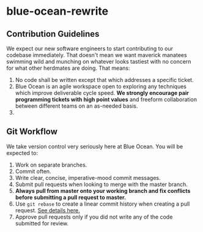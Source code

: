 # blue-ocean-rewrite

## Contribution Guidelines
We expect our new software engineers to start contributing to our codebase immediately. That doesn't mean we want maverick manatees swimming wild and munching on whatever looks tastiest with no concern for what other herdmates are doing. That means:
  1. No code shall be written except that which addresses a specific ticket.
  2. Blue Ocean is an agile workspace open to exploring any techniques which improve deliverable cycle speed. **We strongly encourage pair programming tickets with high point values** and freeform collaboration between different teams on an as-needed basis.
  3. 

## Git Workflow
We take version control very seriously here at Blue Ocean. You will be expected to:
  1. Work on separate branches.
  2. Commit often.
  3. Write clear, concise, imperative-mood commit messages.
  4. Submit pull requests when looking to merge with the master branch.
  5. **Always pull from master onto your working branch and fix conflicts before submitting a pull request to master.** 
  6. Use `git rebase` to create a linear commit history when creating a pull request. [See details here.](https://www.atlassian.com/git/tutorials/merging-vs-rebasing "Merging v. Rebasing")
  7. Approve pull requests only if you did not write any of the code submitted for review.
